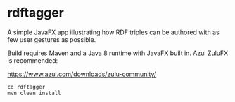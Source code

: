 # rdftagger

A simple JavaFX app illustrating how RDF triples can be authored with as few user gestures as possible.

Build requires Maven and a Java 8 runtime with JavaFX built in. Azul ZuluFX is recommended: 

https://www.azul.com/downloads/zulu-community/

```
cd rdftagger
mvn clean install
```
